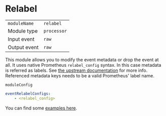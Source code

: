 # Relabel

|                |              |
|----------------|--------------|
| `moduleName`   | `relabel`    |
| Module type    | `processor`  |
| Input event    | `raw`        |
| Output event   | `raw`        |

This module allows you to modify the event metadata or drop the event at all.
It uses native Prometheus `relabel_config` syntax. In this case metadata is referred as labels.
See [the upstream documentation](https://prometheus.io/docs/prometheus/latest/configuration/configuration/#relabel_config)
for more info. Referenced metadata keys needs to be a valid Prometheus' label name.


`moduleConfig`
```yaml
eventRelabelConfigs:
    - <relabel_config>
```

You can find some [examples here](/examples).
